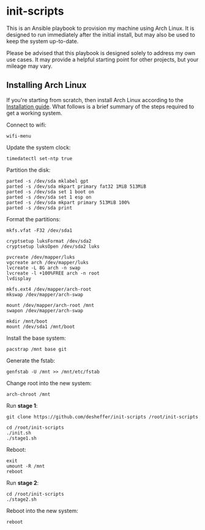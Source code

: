 # init-scripts

This is an Ansible playbook to provision my machine using Arch Linux. It is
designed to run immediately after the initial install, but may also be used to
keep the system up-to-date.

Please be advised that this playbook is designed solely to address my own use
cases. It may provide a helpful starting point for other projects, but your
mileage may vary.

## Installing Arch Linux

If you're starting from scratch, then install Arch Linux according to the
[Installation guide](https://wiki.archlinux.org/index.php/Installation_guide).
What follows is a brief summary of the steps required to get a working system.

Connect to wifi:

    wifi-menu

Update the system clock:

    timedatectl set-ntp true

Partition the disk:

    parted -s /dev/sda mklabel gpt
    parted -s /dev/sda mkpart primary fat32 1MiB 513MiB
    parted -s /dev/sda set 1 boot on
    parted -s /dev/sda set 1 esp on
    parted -s /dev/sda mkpart primary 513MiB 100%
    parted -s /dev/sda print

Format the partitions:

    mkfs.vfat -F32 /dev/sda1

    cryptsetup luksFormat /dev/sda2
    cryptsetup luksOpen /dev/sda2 luks

    pvcreate /dev/mapper/luks
    vgcreate arch /dev/mapper/luks
    lvcreate -L 8G arch -n swap
    lvcreate -l +100%FREE arch -n root
    lvdisplay

    mkfs.ext4 /dev/mapper/arch-root
    mkswap /dev/mapper/arch-swap

    mount /dev/mapper/arch-root /mnt
    swapon /dev/mapper/arch-swap

    mkdir /mnt/boot
    mount /dev/sda1 /mnt/boot

Install the base system:

    pacstrap /mnt base git

Generate the fstab:

    genfstab -U /mnt >> /mnt/etc/fstab

Change root into the new system:

    arch-chroot /mnt

Run **stage 1**:

    git clone https://github.com/desheffer/init-scripts /root/init-scripts

    cd /root/init-scripts
    ./init.sh
    ./stage1.sh

Reboot:

    exit
    umount -R /mnt
    reboot

Run **stage 2**:

    cd /root/init-scripts
    ./stage2.sh

Reboot into the new system:

    reboot
